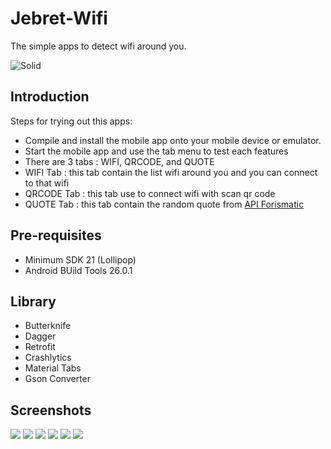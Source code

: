 # Jebret-Wifi
The simple apps to detect wifi around you.

![Solid](http://i.imgur.com/EtQdTSV.png)

## Introduction
Steps for trying out this apps:
 - Compile and install the mobile app onto your mobile device or emulator.
 - Start the mobile app and use the tab menu to test each features
 - There are 3 tabs : WIFI, QRCODE, and QUOTE
 - WIFI Tab : this tab contain the list wifi around you and you can connect to that wifi
 - QRCODE Tab : this tab use to connect wifi with scan qr code
 - QUOTE Tab : this tab contain the random quote from [API Forismatic](http://api.forismatic.com/api/1.0/?method=getQuote&lang=en&format=json)
 

## Pre-requisites
 - Minimum SDK 21 (Lollipop)
 - Android BUild Tools 26.0.1
 
## Library
 - Butterknife
 - Dagger
 - Retrofit
 - Crashlytics
 - Material Tabs
 - Gson Converter
 
## Screenshots

<img src="http://i.imgur.com/ZUQARAx.png">
<img src="http://i.imgur.com/583eHcU.png">
<img src="http://i.imgur.com/NjwPvOY.png">
<img src="http://i.imgur.com/2TgeQ7u.png">
<img src="http://i.imgur.com/nstBaLQ.jpg">
<img src="http://i.imgur.com/TAscVB1.png">

